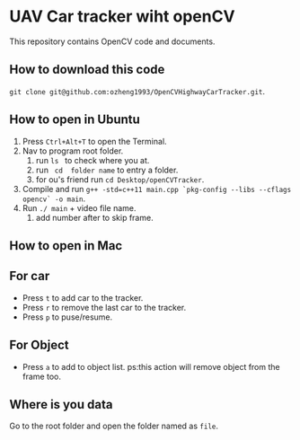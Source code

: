 # UAV Car tracker wiht openCV #
This repository contains OpenCV code and documents.
## How to download this code ##
` git clone git@github.com:ozheng1993/OpenCVHighwayCarTracker.git `.

## How to open in Ubuntu ##
1. Press ` Ctrl+Alt+T ` to open the Terminal. 
2. Nav to program root folder.
    1. run `ls ` to check where you at.
    2. run ` cd  folder name` to entry a folder.
    3. for ou's friend run `cd Desktop/openCVTracker`.
3. Compile and run `` g++ -std=c++11 main.cpp `pkg-config --libs --cflags opencv` -o main ``.
4. Run `./ main` + video file name.
     1. add number after to skip frame.
## How to open in Mac ##
## For car ##
* Press `t`  to add car to the tracker.
* Press `r`  to remove the last car to the tracker.
* Press `p`  to puse/resume.
## For Object ##
* Press `a`  to add to object list. ps:this action will remove object from the frame too.
## Where is you data ##
Go to the root folder and open the folder named as `file`.
